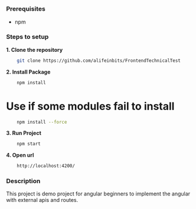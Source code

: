 # 

### Prerequisites
- npm

### Steps to setup
**1. Clone the repository**
```bash
    git clone https://github.com/alifeinbits/FrontendTechnicalTest
``` 

**2. Install Package**
```bash 
    npm install
```
# Use if some modules fail to install
```bash 
    npm install --force
```

**3. Run Project**
```bash
    npm start
```

**4. Open url**
```bash
    http://localhost:4200/
```

### Description

This project is demo project for angular beginners to implement the angular with external apis and routes. 

